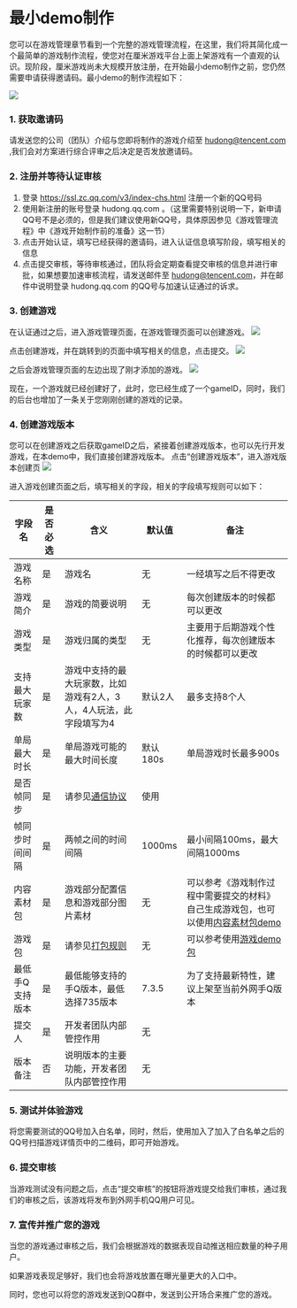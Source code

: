 # 最小demo制作
您可以在游戏管理章节看到一个完整的游戏管理流程，在这里，我们将其简化成一个最简单的游戏制作流程，使您对在厘米游戏平台上面上架游戏有一个直观的认识。现阶段，厘米游戏尚未大规模开放注册，在开始最小demo制作之前，您仍然需要申请获得邀请码。最小demo的制作流程如下：

![](./img/demoProcess.png)

### 1. 获取邀请码
请发送您的公司（团队）介绍与您即将制作的游戏介绍至 hudong@tencent.com ,我们会对方案进行综合评审之后决定是否发放邀请码。

### 2. 注册并等待认证审核
1. 登录 https://ssl.zc.qq.com/v3/index-chs.html 注册一个新的QQ号码
2. 使用新注册的账号登录 hudong.qq.com 。（这里需要特别说明一下，新申请QQ号不是必须的，但是我们建议使用新QQ号，具体原因参见《游戏管理流程》中《游戏开始制作前的准备》这一节）
3. 点击开始认证，填写已经获得的邀请码，进入认证信息填写阶段，填写相关的信息
4. 点击提交审核，等待审核通过，团队将会定期查看提交审核的信息并进行审批，如果想要加速审核流程，请发送邮件至 hudong@tencent.com，并在邮件中说明登录 hudong.qq.com 的QQ号与加速认证通过的诉求。

### 3. 创建游戏
在认证通过之后，进入游戏管理页面，在游戏管理页面可以创建游戏。
![](./img/createGamePage.png)

点击创建游戏，并在跳转到的页面中填写相关的信息，点击提交。
![](./img/createGameInfo.png)

之后会游戏管理页面的左边出现了刚才添加的游戏。
![](./img/gameManagePage.png)

现在，一个游戏就已经创建好了，此时，您已经生成了一个gameID，同时，我们的后台也增加了一条关于您刚刚创建的游戏的记录。

### 4. 创建游戏版本
您可以在创建游戏之后获取gameID之后，紧接着创建游戏版本，也可以先行开发游戏，在本demo中，我们直接创建游戏版本。
点击“创建游戏版本”，进入游戏版本创建页
![](./img/createGameVersion.png)

进入游戏创建页面之后，填写相关的字段，相关的字段填写规则可以如下：

| 字段名 | 是否必选 | 含义 | 默认值 | 备注 |
| -- | -- | -- | -- | -- |
| 游戏名称 | 是 | 游戏名 | 无 | 一经填写之后不得更改 |
| 游戏简介 | 是 |游戏的简要说明 | 无 | 每次创建版本的时候都可以更改 |
| 游戏类型 | 是 |游戏归属的类型 | 无 | 主要用于后期游戏个性化推荐，每次创建版本的时候都可以更改 |
| 支持最大玩家数 | 是 | 游戏中支持的最大玩家数，比如游戏有2人，3人，4人玩法，此字段填写为4 | 默认2人 | 最多支持8个人 |
| 单局最大时长 | 是 | 单局游戏可能的最大时间长度 | 默认180s | 单局游戏时长最多900s |
| 是否帧同步 | 是 | 请参见[通信协议](http://hudong.qq.com/docs/engine/room/room-protocol.html ) | 使用 | |
| 帧同步时间间隔 | 是 | 两帧之间的时间间隔 | 1000ms | 最小间隔100ms，最大间隔1000ms |
| 内容素材包 | 是 | 游戏部分配置信息和游戏部分图片素材 | 无 | 可以参考《游戏制作过程中需要提交的材料》自己生成游戏包，也可以使用[内容素材包demo](https://share.weiyun.com/45c6ffc1bf14a8180933b8e9e95dc449) |
| 游戏包 | 是 | 请参见[打包规则](http://hudong.qq.com/docs/engine/mqq/package.html) | 无 | 可以参考使用[游戏demo包](https://share.weiyun.com/9f358d456278e142d121d241974f4c4d )|
| 最低手Q支持版本 | 是 | 最低能够支持的手Q版本，最低选择735版本 | 7.3.5 | 为了支持最新特性，建议上架至当前外网手Q版本 |
| 提交人 | 是 | 开发者团队内部管控作用 | 无 |  |
| 版本备注 | 否 | 说明版本的主要功能，开发者团队内部管控作用 | 无 | | |


### 5. 测试并体验游戏
将您需要测试的QQ号加入白名单，同时，然后，使用加入了加入了白名单之后的QQ号扫描游戏详情页中的二维码，即可开始游戏。


### 6. 提交审核
当游戏测试没有问题之后，点击“提交审核”的按钮将游戏提交给我们审核，通过我们的审核之后，该游戏将发布到外网手机QQ用户可见。

### 7. 宣传并推广您的游戏
当您的游戏通过审核之后，我们会根据游戏的数据表现自动推送相应数量的种子用户。

如果游戏表现足够好，我们也会将游戏放置在曝光量更大的入口中。

同时，您也可以将您的游戏发送到QQ群中，发送到公开场合来推广您的游戏。

